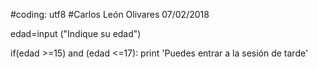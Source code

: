 #coding: utf8
#Carlos León Olivares 07/02/2018

edad=input ("Indique su edad")

if(edad >=15) and (edad <=17):
	print 'Puedes entrar a la sesión de tarde'
